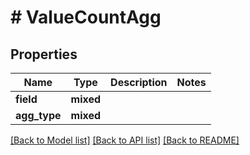 # # ValueCountAgg

## Properties

Name | Type | Description | Notes
------------ | ------------- | ------------- | -------------
**field** | **mixed** |  |
**agg_type** | **mixed** |  |

[[Back to Model list]](../../README.md#models) [[Back to API list]](../../README.md#endpoints) [[Back to README]](../../README.md)
